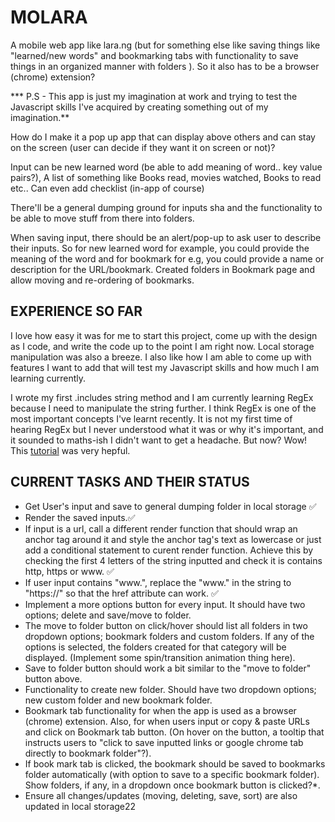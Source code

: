 # MOLARA

A mobile web app like lara.ng (but for something else like saving things like "learned/new words" and bookmarking tabs with functionality to save things in an organized manner with folders ). So it also has to be a browser (chrome) extension?

*** P.S - This app is just my imagination at work and trying to test the Javascript skills I've acquired by creating something out of my imagination.**

How do I make it a pop up app that can display above others and can stay on the screen (user can decide if they want it on screen or not)?

Input can be new learned word (be able to add meaning of word.. key value pairs?), A list of something like Books read, movies watched, Books to read etc.. Can even add checklist (in-app of course)

There'll be a general dumping ground for inputs sha and the functionality to be able to move stuff from there into folders.

When saving input, there should be an alert/pop-up to ask user to describe their inputs. So for new learned word for example, you could provide the meaning of the word and for bookmark for e.g, you could provide a name or description for the URL/bookmark. Created folders in Bookmark page and allow moving and re-ordering of bookmarks.

## EXPERIENCE SO FAR

I love how  easy it was for me to start this project, come up with the design as I code, and write the code up to the point I am right now. Local storage manipulation was also a breeze. I also like how I am able to come up with features I want to add that will test my Javascript skills and how much I am learning currently.

I wrote my first .includes string method and I am currently learning RegEx because I need to manipulate the string further. I think RegEx is one of the most important concepts I've learnt recently. It is not my first time of hearing RegEx but I never understood what it was or why it's important, and it sounded to maths-ish I didn't want to get a headache. But now? Wow! This [tutorial](https://www.youtube.com/watch?v=ZfQFUJhPqMM&list=RDCMUC8butISFwT-Wl7EV0hUK0BQ&start_radio=1&rv=ZfQFUJhPqMM&t=2452 "YouTube tutorial by the legends at FreeCodeCamp") was very hepful.

## CURRENT TASKS AND THEIR STATUS

- Get User's input and save to general dumping folder in local storage ✅
- Render the saved inputs.✅
- If input is a url, call a different render function that should wrap an anchor tag around it and style the anchor tag's text as lowercase or just add a conditional statement to curent render function. Achieve this by checking the first 4 letters of the string inputted and check it is contains http, https or www. ✅
- If user input contains "www.", replace the "www." in the string to "https://" so that the href attribute can work. ✅
- Implement a more options button for every input. It should have two options; delete and save/move to folder.
- The move to folder button on click/hover should list all folders in two dropdown options; bookmark folders and custom folders. If any of the options is selected, the folders created for that category will be displayed. (Implement some spin/transition animation thing here).
- Save to folder button should work a bit similar to the "move to folder" button above.
- Functionality to create new folder. Should have two dropdown options; new custom folder and new bookmark folder.
- Bookmark tab functionality for when the app is used as a browser (chrome) extension. Also, for when users input or copy & paste URLs and click on Bookmark tab button. (On hover on the button, a tooltip that instructs users to "click to save inputted links or google chrome tab directly to bookmark folder"?).
- If book mark tab is clicked, the bookmark should be saved to bookmarks folder automatically (with option to save to a specific bookmark folder). Show folders, if any, in a dropdown once bookmark button is clicked?*.
- Ensure all changes/updates (moving, deleting, save, sort) are also updated in local storage22
